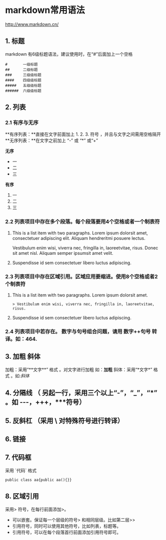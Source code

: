 # markdown常用语法
http://www.markdown.cn/
## 1. 标题
markdown 有6级标题语法，建议使用时，在“#”后面加上一个空格
````
#       一级标题
##      二级标题
###     三级级标题
####    四级级标题
#####   五级级标题
######  六级级标题
````

## 2. 列表
### 2.1 有序与无序
**有序列表：**直接在文字前面加上 1. 2. 3. 符号 ，并且与文字之间需用空格隔开
**无序列表：**在文字之前加上 “-” 或 “*” 或“+”

**无序**
- 一
- 二
- 三

**有序**

1. 一
2. 二
3. 三

### 2.2 列表项目中存在多个段落。每个段落要用4个空格或者一个制表符
1. This is a list item with two paragraphs. Lorem ipsum dolorsit amet, consectetuer adipiscing elit. Aliquam hendreritmi posuere lectus.

    Vestibulum enim wisi, viverra nec, fringilla in, laoreetvitae, risus. Donec sit amet nisl. Aliquam semper ipsumsit amet velit.
2.  Suspendisse id sem consectetuer libero luctus adipiscing.
### 2.3 列表项目中存在区域引用。区域应用要缩进。使用8个空格或者2个制表符
1. This is a list item with two paragraphs. Lorem ipsum dolorsit amet.

       > Vestibulum enim wisi, viverra nec, fringilla in, laoreetvitae, risus.

2. Suspendisse id sem consectetuer libero luctus adipiscing.

### 2.4 列表项目中若存在。 数字与句号组合问题，请用 数字+\+句号 转译。如：464\.

## 3. 加粗 斜体
加粗：采用“\*\*文字\*\*” 格式 。对文字进行加粗 如：**加粗**
斜体：采用“\*文字\*” 格式 。如:*斜体*
## 4. 分隔线 （ 另起一行，采用三个以上“-”，“_”，“*” 。如 ---，+++，***符号）

## 5. 反斜杠  （采用 \ 对特殊符号进行转译）
## 6. 链接
## 7. 代码框
采用 \`代码\` 格式

`public class aa{public aa(){}}`
## 8. 区域引用
采用> 符号，在每行前面添加>。
- 可以嵌套。保证每一个层级的符号> 和相同层级。比如第二层>>
- 引用符号，同时可以使用其他符号，比如列表，标题等。
- 引用符号，可以在每个段落首行前面添加引用符号即可。
